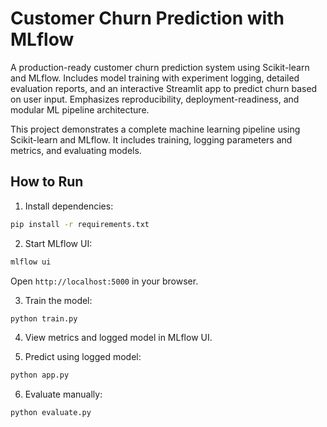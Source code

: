 #  Customer Churn Prediction with MLflow
A production-ready customer churn prediction system using Scikit-learn and MLflow.
Includes model training with experiment logging, detailed evaluation reports, and an interactive Streamlit app to predict churn based on user input.
Emphasizes reproducibility, deployment-readiness, and modular ML pipeline architecture.



This project demonstrates a complete machine learning pipeline using Scikit-learn and MLflow. It includes training, logging parameters and metrics, and evaluating models.

## How to Run

1. Install dependencies:
```bash
pip install -r requirements.txt
```

2. Start MLflow UI:
```bash
mlflow ui
```
Open `http://localhost:5000` in your browser.

3. Train the model:
```bash
python train.py
```

4. View metrics and logged model in MLflow UI.

5. Predict using logged model:
```bash
python app.py
```

6. Evaluate manually:
```bash
python evaluate.py
```